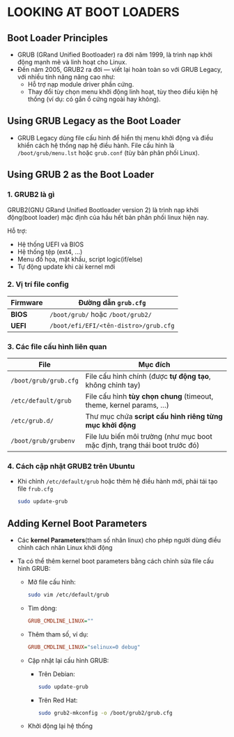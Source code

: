 # LOOKING AT BOOT LOADERS
## Boot Loader Principles
- GRUB (GRand Unified Bootloader) ra đời năm 1999, là trình nạp khởi động mạnh mẽ và linh hoạt cho Linux.
- Đến năm 2005, GRUB2 ra đời — viết lại hoàn toàn so với GRUB Legacy, với nhiều tính năng nâng cao như:
  - Hỗ trợ nạp module driver phần cứng.
  - Thay đổi tùy chọn menu khởi động linh hoạt, tùy theo điều kiện hệ thống (ví dụ: có gắn ổ cứng ngoài hay không).

## Using GRUB Legacy as the Boot Loader
- GRUB Legacy dùng file cấu hình để hiển thị menu khởi động và điều khiển cách hệ thống nạp hệ điều hành.
File cấu hình là `/boot/grub/menu.lst` hoặc `grub.conf` (tùy bản phân phối Linux).

## Using GRUB 2 as the Boot Loader
### 1. GRUB2 là gì
GRUB2(GNU GRand Unified Bootloader version 2) là trình nạp khởi động(boot loader) mặc định của hầu hết bản phân phối linux hiện nay.

Hỗ trợ:
- Hệ thống UEFI và BIOS
- Hệ thống tệp (ext4, ...)
- Menu đồ họa, mật khẩu, script logic(if/else)
- Tự động update khi cài kernel mới

### 2. Vị trí file config
| Firmware | Đường dẫn `grub.cfg`                  |
| -------- | ------------------------------------- |
| **BIOS** | `/boot/grub/` hoặc `/boot/grub2/`     |
| **UEFI** | `/boot/efi/EFI/<tên-distro>/grub.cfg` |

### 3. Các file cấu hình liên quan

| File                  | Mục đích                                                                   |
| --------------------- | -------------------------------------------------------------------------- |
| `/boot/grub/grub.cfg` | File cấu hình chính (được **tự động tạo**, không chỉnh tay)                |
| `/etc/default/grub`   | File cấu hình **tùy chọn chung** (timeout, theme, kernel params, …)        |
| `/etc/grub.d/`        | Thư mục chứa **script cấu hình riêng từng mục khởi động**                  |
| `/boot/grub/grubenv`  | File lưu biến môi trường (như mục boot mặc định, trạng thái boot trước đó) |

### 4. Cách cập nhật GRUB2 trên Ubuntu
- Khi chỉnh `/etc/default/grub` hoặc thêm hệ điều hành mới, phải tái tạo file `frub.cfg`

  ```bash
  sudo update-grub
  ```

## Adding Kernel Boot Parameters
- Các **kernel Parameters**(tham số nhân linux) cho phép người dùng điều chỉnh cách nhân Linux khởi động 

- Ta có thể thêm kernel boot parameters bằng cách chỉnh sửa file cấu hình GRUB:
  - Mở file cấu hình: 

    ```bash
    sudo vim /etc/default/grub
    ```
  - Tìm dòng:

    ```ini
    GRUB_CMDLINE_LINUX=""
    ```
  
  - Thêm tham số, ví dụ:

    ```ini
    GRUB_CMDLINE_LINUX="selinux=0 debug"
    ```
  
  - Cập nhật lại cấu hình GRUB:
    - Trên Debian:

      ```bash
      sudo update-grub
      ```


    - Trên Red Hat:

      ```bash
      sudo grub2-mkconfig -o /boot/grub2/grub.cfg
      ```

  - Khởi động lại hệ thống

